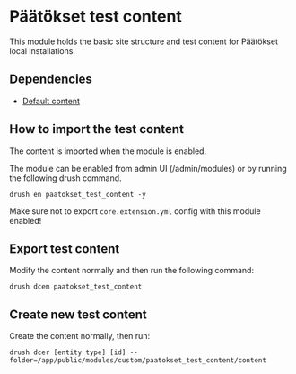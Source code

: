 # Päätökset test content

This module holds the basic site structure and test content for Päätökset local installations.

## Dependencies
- [Default content](https://www.drupal.org/project/default_content)

## How to import the test content

The content is imported when the module is enabled.

The module can be enabled from admin UI (/admin/modules) or by running the following drush command.

```
drush en paatokset_test_content -y
```

Make sure not to export `core.extension.yml` config with this module enabled!

## Export test content

Modify the content normally and then run the following command:

```
drush dcem paatokset_test_content
```

## Create new test content

Create the content normally, then run:

```
drush dcer [entity type] [id] --folder=/app/public/modules/custom/paatokset_test_content/content
```
